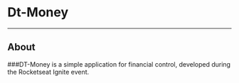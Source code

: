 # Dt-Money
---
## About
###DT-Money is a simple application for financial control, developed during the Rocketseat Ignite event.
